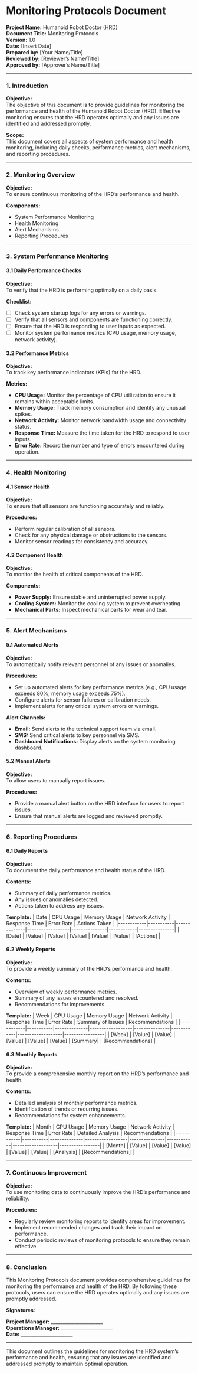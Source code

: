 # Monitoring Protocols Document

**Project Name:** Humanoid Robot Doctor (HRD)  
**Document Title:** Monitoring Protocols  
**Version:** 1.0  
**Date:** [Insert Date]  
**Prepared by:** [Your Name/Title]  
**Reviewed by:** [Reviewer’s Name/Title]  
**Approved by:** [Approver’s Name/Title]

---

### 1. Introduction

**Objective:**  
The objective of this document is to provide guidelines for monitoring the performance and health of the Humanoid Robot Doctor (HRD). Effective monitoring ensures that the HRD operates optimally and any issues are identified and addressed promptly.

**Scope:**  
This document covers all aspects of system performance and health monitoring, including daily checks, performance metrics, alert mechanisms, and reporting procedures.

---

### 2. Monitoring Overview

**Objective:**  
To ensure continuous monitoring of the HRD’s performance and health.

**Components:**
- System Performance Monitoring
- Health Monitoring
- Alert Mechanisms
- Reporting Procedures

---

### 3. System Performance Monitoring

#### 3.1 Daily Performance Checks

**Objective:**  
To verify that the HRD is performing optimally on a daily basis.

**Checklist:**
- [ ] Check system startup logs for any errors or warnings.
- [ ] Verify that all sensors and components are functioning correctly.
- [ ] Ensure that the HRD is responding to user inputs as expected.
- [ ] Monitor system performance metrics (CPU usage, memory usage, network activity).

#### 3.2 Performance Metrics

**Objective:**  
To track key performance indicators (KPIs) for the HRD.

**Metrics:**
- **CPU Usage:** Monitor the percentage of CPU utilization to ensure it remains within acceptable limits.
- **Memory Usage:** Track memory consumption and identify any unusual spikes.
- **Network Activity:** Monitor network bandwidth usage and connectivity status.
- **Response Time:** Measure the time taken for the HRD to respond to user inputs.
- **Error Rate:** Record the number and type of errors encountered during operation.

---

### 4. Health Monitoring

#### 4.1 Sensor Health

**Objective:**  
To ensure that all sensors are functioning accurately and reliably.

**Procedures:**
- Perform regular calibration of all sensors.
- Check for any physical damage or obstructions to the sensors.
- Monitor sensor readings for consistency and accuracy.

#### 4.2 Component Health

**Objective:**  
To monitor the health of critical components of the HRD.

**Components:**
- **Power Supply:** Ensure stable and uninterrupted power supply.
- **Cooling System:** Monitor the cooling system to prevent overheating.
- **Mechanical Parts:** Inspect mechanical parts for wear and tear.

---

### 5. Alert Mechanisms

#### 5.1 Automated Alerts

**Objective:**  
To automatically notify relevant personnel of any issues or anomalies.

**Procedures:**
- Set up automated alerts for key performance metrics (e.g., CPU usage exceeds 80%, memory usage exceeds 75%).
- Configure alerts for sensor failures or calibration needs.
- Implement alerts for any critical system errors or warnings.

**Alert Channels:**
- **Email:** Send alerts to the technical support team via email.
- **SMS:** Send critical alerts to key personnel via SMS.
- **Dashboard Notifications:** Display alerts on the system monitoring dashboard.

#### 5.2 Manual Alerts

**Objective:**  
To allow users to manually report issues.

**Procedures:**
- Provide a manual alert button on the HRD interface for users to report issues.
- Ensure that manual alerts are logged and reviewed promptly.

---

### 6. Reporting Procedures

#### 6.1 Daily Reports

**Objective:**  
To document the daily performance and health status of the HRD.

**Contents:**
- Summary of daily performance metrics.
- Any issues or anomalies detected.
- Actions taken to address any issues.

**Template:**
| Date       | CPU Usage | Memory Usage | Network Activity | Response Time | Error Rate | Actions Taken |
|------------|-----------|--------------|------------------|---------------|------------|---------------|
| [Date]     | [Value]   | [Value]      | [Value]          | [Value]       | [Value]    | [Actions]     |

#### 6.2 Weekly Reports

**Objective:**  
To provide a weekly summary of the HRD’s performance and health.

**Contents:**
- Overview of weekly performance metrics.
- Summary of any issues encountered and resolved.
- Recommendations for improvements.

**Template:**
| Week       | CPU Usage | Memory Usage | Network Activity | Response Time | Error Rate | Summary of Issues | Recommendations |
|------------|-----------|--------------|------------------|---------------|------------|-------------------|-----------------|
| [Week]     | [Value]   | [Value]      | [Value]          | [Value]       | [Value]    | [Summary]         | [Recommendations] |

#### 6.3 Monthly Reports

**Objective:**  
To provide a comprehensive monthly report on the HRD’s performance and health.

**Contents:**
- Detailed analysis of monthly performance metrics.
- Identification of trends or recurring issues.
- Recommendations for system enhancements.

**Template:**
| Month      | CPU Usage | Memory Usage | Network Activity | Response Time | Error Rate | Detailed Analysis | Recommendations |
|------------|-----------|--------------|------------------|---------------|------------|-------------------|-----------------|
| [Month]    | [Value]   | [Value]      | [Value]          | [Value]       | [Value]    | [Analysis]        | [Recommendations] |

---

### 7. Continuous Improvement

**Objective:**  
To use monitoring data to continuously improve the HRD’s performance and reliability.

**Procedures:**
- Regularly review monitoring reports to identify areas for improvement.
- Implement recommended changes and track their impact on performance.
- Conduct periodic reviews of monitoring protocols to ensure they remain effective.

---

### 8. Conclusion

This Monitoring Protocols document provides comprehensive guidelines for monitoring the performance and health of the HRD. By following these protocols, users can ensure the HRD operates optimally and any issues are promptly addressed.

**Signatures:**

**Project Manager:** ______________________  
**Operations Manager:** ______________________  
**Date:** ______________________  

---

This document outlines the guidelines for monitoring the HRD system’s performance and health, ensuring that any issues are identified and addressed promptly to maintain optimal operation.
